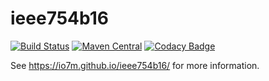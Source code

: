 ieee754b16
==========

[![Build Status](https://travis-ci.org/io7m/ieee754b16.svg?branch=master)](https://travis-ci.org/io7m/ieee754b16)
[![Maven Central](https://maven-badges.herokuapp.com/maven-central/com.io7m.ieee754b16/io7m-ieee754b16/badge.png)](https://maven-badges.herokuapp.com/maven-central/com.io7m.ieee754b16/io7m-ieee754b16)
[![Codacy Badge](https://api.codacy.com/project/badge/Grade/dea11cefb29e42a1af0201237c85dca1)](https://www.codacy.com/app/github_79/ieee754b16?utm_source=github.com&amp;utm_medium=referral&amp;utm_content=io7m/ieee754b16&amp;utm_campaign=Badge_Grade)

See https://io7m.github.io/ieee754b16/ for more information.
